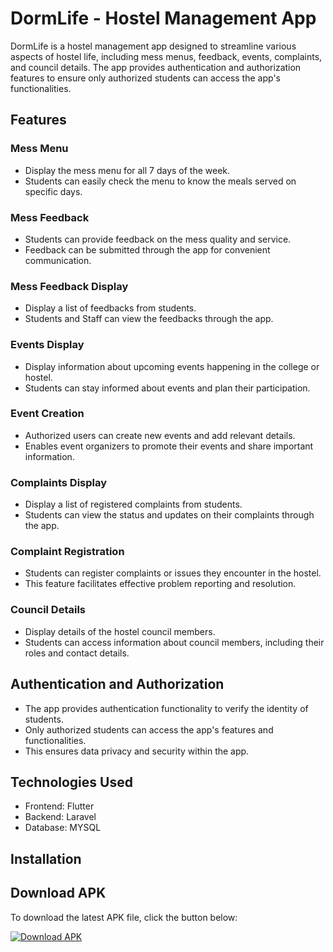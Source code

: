 # DormLife - Hostel Management App

DormLife is a hostel management app designed to streamline various aspects of hostel life, including mess menus, feedback, events, complaints, and council details. The app provides authentication and authorization features to ensure only authorized students can access the app's functionalities.

## Features

### Mess Menu

- Display the mess menu for all 7 days of the week.
- Students can easily check the menu to know the meals served on specific days.

### Mess Feedback

- Students can provide feedback on the mess quality and service.
- Feedback can be submitted through the app for convenient communication.

### Mess Feedback Display

- Display a list of feedbacks from students.
- Students and Staff can view the feedbacks through the app.

### Events Display

- Display information about upcoming events happening in the college or hostel.
- Students can stay informed about events and plan their participation.

### Event Creation

- Authorized users can create new events and add relevant details.
- Enables event organizers to promote their events and share important information.

### Complaints Display

- Display a list of registered complaints from students.
- Students can view the status and updates on their complaints through the app.

### Complaint Registration

- Students can register complaints or issues they encounter in the hostel.
- This feature facilitates effective problem reporting and resolution.

### Council Details

- Display details of the hostel council members.
- Students can access information about council members, including their roles and contact details.

## Authentication and Authorization

- The app provides authentication functionality to verify the identity of students.
- Only authorized students can access the app's features and functionalities.
- This ensures data privacy and security within the app.

## Technologies Used

- Frontend: Flutter
- Backend: Laravel
- Database: MYSQL

## Installation

## Download APK

To download the latest APK file, click the button below:

[![Download APK](https://img.shields.io/badge/Download%20APK-Google%20Drive-blue)]([https://drive.google.com/your-drive-link](https://drive.google.com/drive/folders/1qHXmuDDsw6B1uCXowzPSLIhyZ6aP02yX?usp=sharing))


